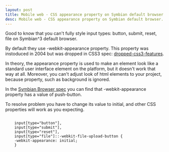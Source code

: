 ```yaml
---
layout: post
title: Mobile web - CSS appearance property on Symbian default browser
desc: Mobile web - CSS appearance property on Symbian default browser.
---
```


Good to know that you can't fully style input types: button, submit, reset, file on Symbian^3 default browser.

By default they use -webkit-appearance property. This property was instoduced in 2004 but was dropped in CSS3 spec: <a href="http://wiki.csswg.org/spec/css4-ui#dropped-css3-features" target="_blank">dropped-css3-features</a>.

In theory, the appearance property is used to make an element look like a standard user interface element on the platform, but it doesn't work that way at all.
Moreover, you can't adjust look of html elements to your project, because property, such as background is ignored.

In the <a href="http://www.developer.nokia.com/Resources/Library/Web/nokia-browsers/symbian-browsers/default-css-style-sheet.html" target="_blank">Symbian Browser spec</a> you can find that -webkit-appearance property has a value of push-button.

To resolve problem you have to change its value to <abbr>initial</abbr>, and other CSS properties will work as you expecting.

<pre>
<code>
    input[type="button"],
    input[type="submit"],
    input[type="reset"],
    input[type="file"]::-webkit-file-upload-button {
    -webkit-appearance: initial;
    }
</code>
</pre>

